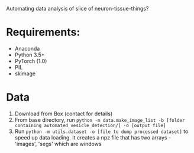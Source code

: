 Automating data analysis of slice of neuron-tissue-things?

# Requirements:
- Anaconda
- Python 3.5+
- PyTorch (1.0)
- PIL
- skimage


# Data
1. Download from Box (contact for details)
2. From base directory, run `python -m data.make_image_list -b [folder containing automated_vesicle_detection/] -o [output file]`
3. Run `python -m utils.dataset -o [file to dump processed dataset]` to speed up data loading. It creates a npz file that has two arrays - 'images', 'segs' which are windows
